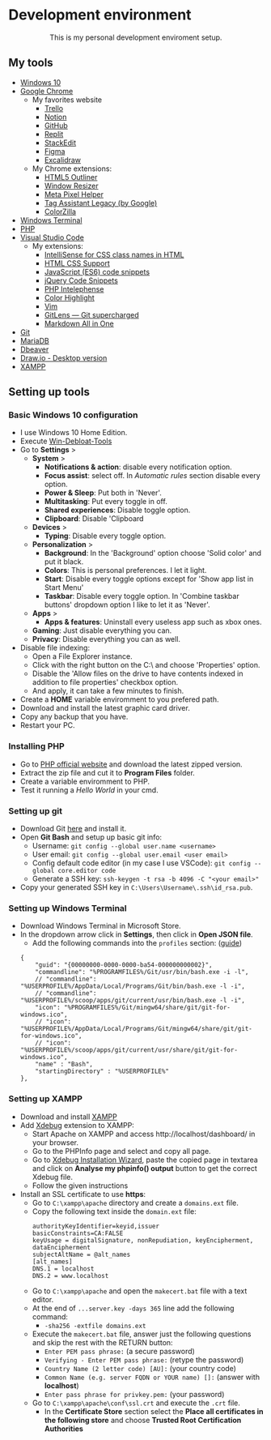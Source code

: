 # Development environment

<p style="text-align: center">This is my personal development enviroment setup.</p>

## My tools 
- [Windows 10](https://www.microsoft.com/pt-br/software-download/windows10)
- [Google Chrome](https://www.google.com/chrome/)
	- My favorites website 
    	- [Trello](https://trello.com/pt-BR)
        - [Notion](https://www.notion.so/)
        - [GitHub](https://github.com/)
        - [Replit](https://replit.com/)
        - [StackEdit](https://stackedit.io/)
        - [Figma](https://www.figma.com/)
        - [Excalidraw](https://excalidraw.com/)
	- My Chrome extensions: 
    	- [HTML5 Outliner](https://chrome.google.com/webstore/detail/html5-outliner/afoibpobokebhgfnknfndkgemglggomo)
        - [Window Resizer](https://chrome.google.com/webstore/detail/window-resizer/kkelicaakdanhinjdeammmilcgefonfh)
        - [Meta Pixel Helper](https://chrome.google.com/webstore/detail/meta-pixel-helper/fdgfkebogiimcoedlicjlajpkdmockpc)
        - [Tag Assistant Legacy (by Google)](https://chrome.google.com/webstore/detail/tag-assistant-legacy-by-g/kejbdjndbnbjgmefkgdddjlbokphdefk?hl=pt-br)
        - [ColorZilla](https://chrome.google.com/webstore/detail/colorzilla/bhlhnicpbhignbdhedgjhgdocnmhomnp?gclid=EAIaIQobChMIxLmy96jt-wIVI0FIAB33mwoDEAAYASAAEgJrqPD_BwE)
- [Windows Terminal](https://apps.microsoft.com/store/detail/windows-terminal/9N0DX20HK701)
- [PHP](https://www.php.net/downloads)
- [Visual Studio Code](https://code.visualstudio.com/)
	- My extensions: 
		- [IntelliSense for CSS class names in HTML](https://marketplace.visualstudio.com/items?itemName=Zignd.html-css-class-completion)
		- [HTML CSS Support](https://marketplace.visualstudio.com/items?itemName=ecmel.vscode-html-css)
		- [JavaScript (ES6) code snippets](https://marketplace.visualstudio.com/items?itemName=xabikos.JavaScriptSnippets)
		- [jQuery Code Snippets](https://marketplace.visualstudio.com/items?itemName=donjayamanne.jquerysnippets)
		- [PHP Intelephense](https://marketplace.visualstudio.com/items?itemName=bmewburn.vscode-intelephense-client)
		- [Color Highlight](https://marketplace.visualstudio.com/items?itemName=naumovs.color-highlight)
		- [Vim](https://marketplace.visualstudio.com/items?itemName=vscodevim.vim)
		- [GitLens — Git supercharged](https://marketplace.visualstudio.com/items?itemName=eamodio.gitlens)
		- [Markdown All in One](https://marketplace.visualstudio.com/items?itemName=yzhang.markdown-all-in-one)
- [Git](https://git-scm.com/)
- [MariaDB](https://mariadb.org/download/?t=mariadb&p=mariadb&r=10.11.2&os=windows&cpu=x86_64&pkg=msi&m=fder)
- [Dbeaver](https://dbeaver.io/download/)
- [Draw.io - Desktop version](https://www.diagrams.net/)
- [XAMPP](https://www.apachefriends.org/download.html)

## Setting up tools 
### Basic Windows 10 configuration
- I use Windows 10 Home Edition.
- Execute [Win-Debloat-Tools](https://github.com/LeDragoX/Win-Debloat-Tools)
- Go to **Settings** >
	- **System** >
		- **Notifications & action**: disable every notification option.
    	- **Focus assist**: select off. In <em>Automatic rules</em> section disable every option.
	    - **Power & Sleep**: Put both in 'Never'.
	    - **Multitasking**: Put every toggle in off. 
	    - **Shared experiences**: Disable toggle option.
    	- **Clipboard**: Disable 'Clipboard 
	- **Devices** > 
    	- **Typing**: Disable every toggle option.
	- **Personalization** >
    	- **Background**: In the 'Background' option choose 'Solid color' and put it black.
        - **Colors**: This is personal preferences. I let it light.
        - **Start**: Disable every toggle options except for 'Show app list in Start Menu'
        - **Taskbar**: Disable every toggle option. In 'Combine taskbar buttons' dropdown option I like to let it as 'Never'.
	- **Apps** >
    	- **Apps & features**: Uninstall every useless app such as xbox ones.
	- **Gaming**: Just disable everything you can.
    - **Privacy**: Disable everything you can as well.
- Disable file indexing:
	- Open a File Explorer instance.
    - Click with the right button on the C:\ and choose 'Properties' option.
    - Disable the 'Allow files on the drive to have contents indexed in addition to file properties' checkbox option.
    - And apply, it can take a few minutes to finish.
- Create a **HOME** variable enviromment to you prefered path.
- Download and install the latest graphic card driver.
- Copy any backup that you have.
- Restart your PC.

### Installing PHP
- Go to [PHP official website](https://www.php.net/) and download the latest zipped version.
- Extract the zip file and cut it to **Program Files** folder.
- Create a variable enviromment to PHP.
- Test it running a <em>Hello World</em> in your cmd.

### Setting up git
- Download Git [here](https://git-scm.com/) and install it.
- Open **Git Bash** and setup up basic git info: 
	- Username: `git config --global user.name <username>`
    - User email: `git config --global user.email <user email>`
	- Config default code editor (in my case I use VSCode): `git config --global core.editor code`
    - Generate a SSH key: `ssh-keygen -t rsa -b 4096 -C "<your email>"`
- Copy your generated SSH key in `C:\Users\Username\.ssh\id_rsa.pub`.

### Setting up Windows Terminal
- Download Windows Terminal in Microsoft Store.
- In the dropdown arrow click in **Settings**, then click in **Open JSON file**.
	- Add the following commands into the `profiles` section: ([guide](https://stackoverflow.com/questions/56839307/adding-git-bash-to-the-new-windows-terminal))
    ```
    {
    	"guid": "{00000000-0000-0000-ba54-000000000002}",
	    "commandline": "%PROGRAMFILES%/Git/usr/bin/bash.exe -i -l",
    	// "commandline": "%USERPROFILE%/AppData/Local/Programs/Git/bin/bash.exe -l -i",
	    // "commandline": "%USERPROFILE%/scoop/apps/git/current/usr/bin/bash.exe -l -i",
    	"icon": "%PROGRAMFILES%/Git/mingw64/share/git/git-for-windows.ico",
	    // "icon": "%USERPROFILE%/AppData/Local/Programs/Git/mingw64/share/git/git-for-windows.ico",
    	// "icon": "%USERPROFILE%/scoop/apps/git/current/usr/share/git/git-for-windows.ico",
	    "name" : "Bash",
    	"startingDirectory" : "%USERPROFILE%"
	},
    ```

### Setting up XAMPP
- Download and install [XAMPP](https://www.apachefriends.org/download.html)
- Add [Xdebug](https://xdebug.org/) extension to XAMPP:
  - Start Apache on XAMPP and access http://localhost/dashboard/ in your browser.
  - Go to the PHPInfo page and select and copy all page.
  - Go to [Xdebug Installation Wizard](https://xdebug.org/wizard), paste the copied page in textarea and click on **Analyse my phpinfo() output** button to get the correct Xdebug file.
  - Follow the given instructions
- Install an SSL certificate to use **https**:
  - Go to `C:\xampp\apache` directory and create a `domains.ext` file.
  - Copy the following text inside the `domain.ext` file:
	```
	authorityKeyIdentifier=keyid,issuer  
	basicConstraints=CA:FALSE  
	keyUsage = digitalSignature, nonRepudiation, keyEncipherment, dataEncipherment  
	subjectAltName = @alt_names  
	[alt_names]  
	DNS.1 = localhost  
	DNS.2 = www.localhost
	```
  - Go to `C:\xampp\apache` and open the `makecert.bat` file with a text editor.
  - At the end of `...server.key -days 365` line add the following command:
    - `-sha256 -extfile domains.ext`  
  - Execute the `makecert.bat` file, answer just the following questions and skip the rest with the RETURN button:
    - `Enter PEM pass phrase:` (a secure password)
    - `Verifying - Enter PEM pass phrase:` (retype the password)
    - `Country Name (2 letter code) [AU]:` (your country code)
    - `Common Name (e.g. server FQDN or YOUR name) []:` (answer with **localhost**)
    - `Enter pass phrase for privkey.pem:` (your password)
  - Go to `C:\xampp\apache\conf\ssl.crt` and execute the `.crt` file.
    - In the **Certificate Store** section select the **Place all certificates in the following store** and choose **Trusted Root Certification Authorities**


